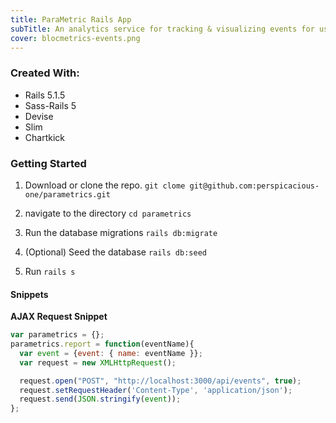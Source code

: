 ```yaml
---
title: ParaMetric Rails App
subTitle: An analytics service for tracking & visualizing events for users websites linked to the service.
cover: blocmetrics-events.png
---
```



### Created With:
* Rails 5.1.5
* Sass-Rails 5
* Devise
* Slim
* Chartkick

### Getting Started

1. Download or clone the repo. `git clome git@github.com:perspicacious-one/parametrics.git`

2. navigate to the directory `cd parametrics`

3. Run the database migrations `rails db:migrate`

4. (Optional) Seed the database `rails db:seed`

5. Run `rails s`


#### Snippets
**AJAX Request Snippet**

```javascript
var parametrics = {};
parametrics.report = function(eventName){
  var event = {event: { name: eventName }};
  var request = new XMLHttpRequest();

  request.open("POST", "http://localhost:3000/api/events", true);
  request.setRequestHeader('Content-Type', 'application/json');
  request.send(JSON.stringify(event));
};
```